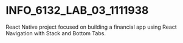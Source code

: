 # INFO_6132_LAB_03_1111938
React Native project focused on building a financial app using React Navigation with Stack and Bottom Tabs.
